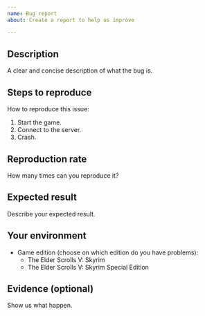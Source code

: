 ```yaml
---
name: Bug report
about: Create a report to help us improve

---
```


## Description

A clear and concise description of what the bug is.

## Steps to reproduce

How to reproduce this issue:

1. Start the game.
2. Connect to the server.
3. Crash.

## Reproduction rate

How many times can you reproduce it?

## Expected result

Describe your expected result.

## Your environment

* Game edition (choose on which edition do you have problems):
    * The Elder Scrolls V: Skyrim
    * The Elder Scrolls V: Skyrim Special Edition

## Evidence (optional)

Show us what happen.
